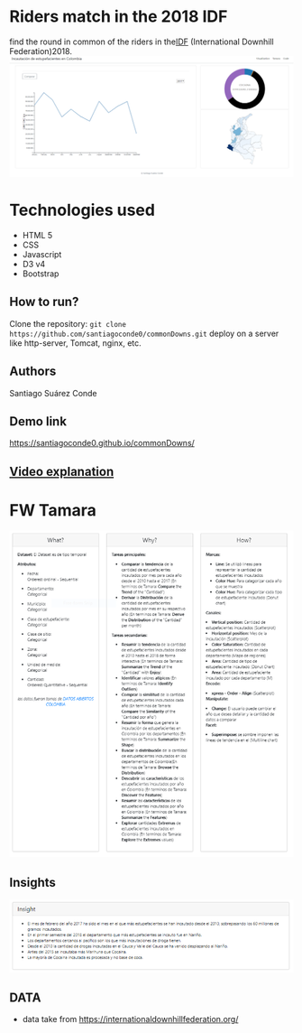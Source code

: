 # Riders match in the 2018 IDF

find the round in common of the riders in the[IDF](https://internationaldownhillfederation.org/) (International Downhill Federation)2018.
![enter image description here](https://raw.githubusercontent.com/santiagoconde0/EstupefacientesColombia/master/img/index.png)



# Technologies used

* HTML 5
* CSS
* Javascript
* D3 v4
* Bootstrap

## How to run?

Clone the repository:
`git clone https://github.com/santiagoconde0/commonDowns.git`
deploy on a server like http-server, Tomcat, nginx, etc.

## Authors

Santiago Suárez Conde

## Demo link

https://santiagoconde0.github.io/commonDowns/

## [Video explanation](https://www.youtube.com/watch?v=EgdctreA2g8)


#  FW Tamara

![enter image description here](https://raw.githubusercontent.com/santiagoconde0/EstupefacientesColombia/master/img/wwh.PNG)
## Insights
![enter image description here](https://raw.githubusercontent.com/santiagoconde0/EstupefacientesColombia/master/img/insight.PNG)
## DATA

* data take from https://internationaldownhillfederation.org/
